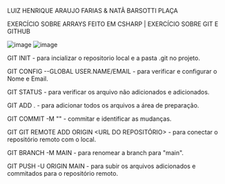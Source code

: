 LUIZ HENRIQUE ARAUJO FARIAS
&
NATÃ BARSOTTI PLAÇA

EXERCÍCIO SOBRE ARRAYS FEITO EM CSHARP | EXERCÍCIO SOBRE GIT E GITHUB

![image](https://github.com/user-attachments/assets/4a2834eb-7e5c-4bed-84f6-651dd92e735c)
![image](https://github.com/user-attachments/assets/fdfed039-350b-4521-b52f-205cf203e5df)

GIT INIT - para incializar o repositorio local e a pasta .git no projeto.

GIT CONFIG --GLOBAL USER.NAME/EMAIL - para verificar e configurar o Nome e Email.

GIT STATUS - para verificar os arquivo não adicionados e adicionados.

GIT ADD . - para adicionar todos os arquivos a área de preparação.

GIT COMMIT -M "<MENSAGE>" - commitar e identificar as mudanças.

GIT GIT REMOTE ADD ORIGIN <URL DO REPOSITÓRIO> - para conectar o repositório remoto com o local.

GIT BRANCH -M MAIN - para renomear a branch para "main".

GIT PUSH -U ORIGIN MAIN - para subir os arquivos adicionados e commitados para o repositório remoto.
